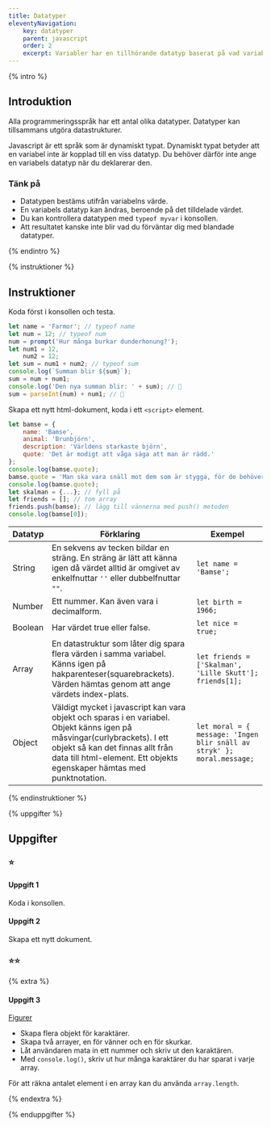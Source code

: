```yaml
---
title: Datatyper
eleventyNavigation:
    key: datatyper
    parent: javascript
    order: 2
    excerpt: Variabler har en tillhörande datatyp baserat på vad variabeln innehå¨ller
---
```


{% intro %}

## Introduktion

Alla programmeringsspråk har ett antal olika datatyper. Datatyper kan tillsammans utgöra datastrukturer.

Javascript är ett språk som är dynamiskt typat. Dynamiskt typat betyder att en variabel inte är kopplad till en viss datatyp.
Du behöver därför inte ange en variabels datatyp när du deklarerar den.

### Tänk på

-   Datatypen bestäms utifrån variabelns värde.
-   En variabels datatyp kan ändras, beroende på det tilldelade värdet.
-   Du kan kontrollera datatypen med `typeof myvar` i konsollen.
-   Att resultatet kanske inte blir vad du förväntar dig med blandade datatyper.

{% endintro %}

{% instruktioner %}

## Instruktioner

Koda först i konsollen och testa.

```js
let name = 'Farmor'; // typeof name
let num = 12; // typeof num
num = prompt('Hur många burkar dunderhonung?');
let num1 = 12,
    num2 = 12;
let sum = num1 + num2; // typeof sum
console.log(`Summan blir ${sum}`);
sum = num + num1;
console.log('Den nya summan blir: ' + sum); // 🤔
sum = parseInt(num) + num1; // 🙂
```

Skapa ett nytt html-dokument, koda i ett `<script>` element.

```js
let bamse = {
    name: 'Bamse',
    animal: 'Brunbjörn',
    description: 'Världens starkaste björn',
    quote: 'Det är modigt att våga säga att man är rädd.'
};
console.log(bamse.quote);
bamse.quote = 'Man ska vara snäll mot dem som är stygga, för de behöver det mest, och då blir de kanske snällare.';
console.log(bamse.quote);
let skalman = {...}; // fyll på
let friends = []; // tom array
friends.push(bamse); // lägg till vännerna med push() metoden
console.log(bamse[0]);
```

| Datatyp | Förklaring                                                                                                                                                                                                                             | Exempel                                                                |
| ------- | -------------------------------------------------------------------------------------------------------------------------------------------------------------------------------------------------------------------------------------- | ---------------------------------------------------------------------- |
| String  | En sekvens av tecken bildar en sträng. En sträng är lätt att känna igen då värdet alltid är omgivet av enkelfnuttar `''` eller dubbelfnuttar `""`.                                                                                     | `let name = 'Bamse'; `                                                 |
| Number  | Ett nummer. Kan även vara i decimalform.                                                                                                                                                                                               | `let birth = 1966;`                                                    |
| Boolean | Har värdet true eller false.                                                                                                                                                                                                           | `let nice = true;`                                                     |
| Array   | En datastruktur som låter dig spara flera värden i samma variabel. Känns igen på hakparenteser(squarebrackets). Värden hämtas genom att ange värdets index-plats.                                                                      | `let friends = ['Skalman', 'Lille Skutt']; friends[1];`                |
| Object  | Väldigt mycket i javascript kan vara objekt och sparas i en variabel. Objekt känns igen på måsvingar(curlybrackets). I ett objekt så kan det finnas allt från data till html-element. Ett objekts egenskaper hämtas med punktnotation. | `let moral = { message: 'Ingen blir snäll av stryk' }; moral.message;` |

{% endinstruktioner %}

{% uppgifter %}

## Uppgifter

### ⭐

#### Uppgift 1

Koda i konsollen.

#### Uppgift 2

Skapa ett nytt dokument.

### ⭐⭐

{% extra %}

#### Uppgift 3

[Figurer](https://sv.wikipedia.org/wiki/Lista_%C3%B6ver_figurer_i_Bamse#Bamse)

-   Skapa flera objekt för karaktärer.
-   Skapa två arrayer, en för vänner och en för skurkar.
-   Låt användaren mata in ett nummer och skriv ut den karaktären.
-   Med `console.log()`, skriv ut hur många karaktärer du har sparat i varje array.

För att räkna antalet element i en array kan du använda `array.length`.

{% endextra %}

{% enduppgifter %}
